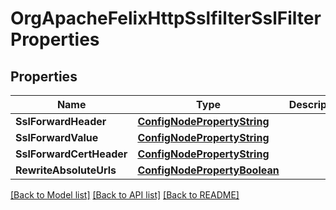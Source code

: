# OrgApacheFelixHttpSslfilterSslFilterProperties

## Properties
Name | Type | Description | Notes
------------ | ------------- | ------------- | -------------
**SslForwardHeader** | [**ConfigNodePropertyString**](configNodePropertyString.md) |  | [optional] 
**SslForwardValue** | [**ConfigNodePropertyString**](configNodePropertyString.md) |  | [optional] 
**SslForwardCertHeader** | [**ConfigNodePropertyString**](configNodePropertyString.md) |  | [optional] 
**RewriteAbsoluteUrls** | [**ConfigNodePropertyBoolean**](configNodePropertyBoolean.md) |  | [optional] 

[[Back to Model list]](../README.md#documentation-for-models) [[Back to API list]](../README.md#documentation-for-api-endpoints) [[Back to README]](../README.md)


